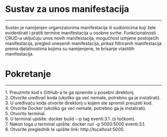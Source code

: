 <h1>Sustav za unos manifestacija</h1>
<hr>
  
<p>Sustav je namijenjen organizatorima manifestacija ili sudionicima koji žele evidentirati i pratiti termine manifestacija u osobne svrhe. Funkcionalnosti CRUD-a uključuju unos novih manifestacija, mogućnost izmjene postojećih manifestacija, pregled unesenih manifestacija, prikaz filtriranih manifestacija prema djelatnostima kojima su namijenjene, te brisanje vlastitih manifestacija.</p>

<h1>Pokretanje</h1>
<hr>

<p>
1. Preuzmite kod s GitHub-a te ga spremite u posebni direktorij.<br>
2. Otvorite uređivač koda (ukoliko ga već nemate, potrebno ga je instalirati).<br>
3. U uređivaču koda otvorite direktorij u kojem ste spremili preuzeti kod.<br>
4. Otvorite Docker (ukoliko ga već nemate, potrebno ga je instalirati).<br>
5. Otvorite terminal.<br>
6. U terminal upišite: docker build --p tag eventi:3.1 .(s točkom).<br>
7. Nakon toga u terminal upišite: docker run -p 5000:5000 eventi:3.1.<br>
8. Otvorite preglednik te upišite link: http://localhost:5000.<br>
</p>



